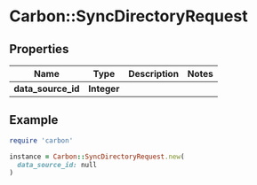 # Carbon::SyncDirectoryRequest

## Properties

| Name | Type | Description | Notes |
| ---- | ---- | ----------- | ----- |
| **data_source_id** | **Integer** |  |  |

## Example

```ruby
require 'carbon'

instance = Carbon::SyncDirectoryRequest.new(
  data_source_id: null
)
```

